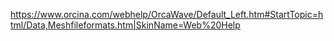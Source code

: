 

https://www.orcina.com/webhelp/OrcaWave/Default_Left.htm#StartTopic=html/Data,Meshfileformats.htm|SkinName=Web%20Help

